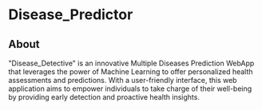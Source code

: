 # Disease_Predictor

## About

"Disease_Detective" is an innovative Multiple Diseases Prediction WebApp that leverages the power of Machine Learning to offer personalized health assessments and predictions. With a user-friendly interface, this web application aims to empower individuals to take charge of their well-being by providing early detection and proactive health insights.

